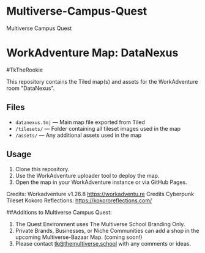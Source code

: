 # Multiverse-Campus-Quest
Multiverse Campus Quest
# WorkAdventure Map: DataNexus
#TkTheRookie

This repository contains the Tiled map(s) and assets for the WorkAdventure room "DataNexus".

## Files

- `datanexus.tmj` — Main map file exported from Tiled
- `/tilesets/` — Folder containing all tileset images used in the map
- `/assets/` — Any additional assets used in the map

## Usage

1. Clone this repository.
2. Use the WorkAdventure uploader tool to deploy the map.
3. Open the map in your WorkAdventure instance or via GitHub Pages.


Credits: Workadventure v1.26.8 https://workadventu.re
Credits Cyberpunk Tileset Kokoro Reflections: https://kokororeflections.com/

##Additions to Multiverse Campus Quest:
1. The Quest Environment uses The Multiverse School Branding Only. 
2. Private Brands, Businesses, or Niche Communities can add a shop in the upcoming Multiverse-Bazaar Map. (coming soon!)
3. Please contact tk@themultiverse.school with any comments or ideas. 


